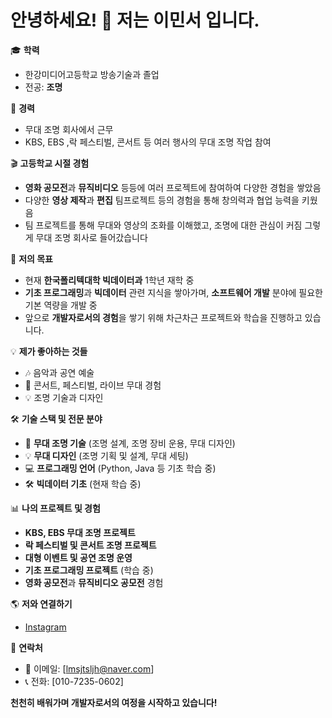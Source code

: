 # 안녕하세요! 👋 저는 **이민서** 입니다.

🎓 **학력**  
- 한강미디어고등학교 방송기술과 졸업  
- 전공: **조명**

💼 **경력**  
- 무대 조명 회사에서 근무  
- KBS, EBS ,락 페스티벌, 콘서트 등 여러 행사의 무대 조명 작업 참여

🎬 **고등학교 시절 경험**  
- **영화 공모전**과 **뮤직비디오** 등등에 여러 프로젝트에 참여하여 다양한 경험을 쌓았음  
- 다양한 **영상 제작**과 **편집** 팀프로젝트 등의 경험을 통해 창의력과 협업 능력을 키웠음  
- 팀 프로젝트를 통해 무대와 영상의 조화를 이해했고, 조명에 대한 관심이 커짐 그렇게 무대 조명 회사로 들어갔습니다

🎯 **저의 목표**  
- 현재 **한국폴리텍대학 빅데이터과** 1학년 재학 중  
- **기초 프로그래밍**과 **빅데이터** 관련 지식을 쌓아가며, **소프트웨어 개발** 분야에 필요한 기본 역량을 개발 중  
- 앞으로 **개발자로서의 경험**을 쌓기 위해 차근차근 프로젝트와 학습을 진행하고 있습니다.

💡 **제가 좋아하는 것들**  
- 🎶 음악과 공연 예술  
- 🎤 콘서트, 페스티벌, 라이브 무대 경험  
- 💡 조명 기술과 디자인

🛠️ **기술 스택 및 전문 분야**  
- 🔦 **무대 조명 기술** (조명 설계, 조명 장비 운용, 무대 디자인)  
- 💡 **무대 디자인** (조명 기획 및 설계, 무대 세팅)  
- 💻 **프로그래밍 언어** (Python, Java 등 기초 학습 중)  
- 🛠 **빅데이터 기초** (현재 학습 중)

📊 **나의 프로젝트 및 경험**  
- **KBS, EBS 무대 조명 프로젝트**  
- **락 페스티벌 및 콘서트 조명 프로젝트**  
- **대형 이벤트 및 공연 조명 운영**  
- **기초 프로그래밍 프로젝트** (학습 중)  
- **영화 공모전**과 **뮤직비디오 공모전** 경험

🌎 **저와 연결하기**  
- [Instagram](https://www.instagram.com/min.seo_1102)  

📧 **연락처**  
- 📩 이메일: [lmsjtsljh@naver.com]  
 - 📞 전화: [010-7235-0602]

 **천천히 배워가며 개발자로서의 여정을 시작하고 있습니다!**


